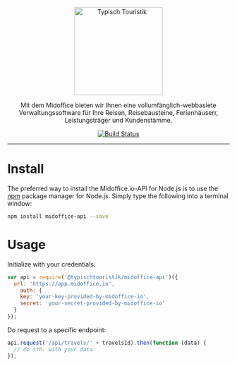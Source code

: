 <p align="center">
  <a href="https://www.typisch-touristik.de">
    <img alt="Typisch Touristik" src="https://s3.eu-central-1.amazonaws.com/typischtouristik/logo_typisch-touristik_1200x443.png" width="200">
  </a>
</p>

<p align="center">
  Mit dem Midoffice bieten wir Ihnen eine vollumfänglich-webbasiete Verwaltungssoftware für Ihre Reisen, Reisebausteine, Ferienhäuserr, Leistungsträger und Kundenstämme.
</p>

<p align="center">
  <a href="https://circleci.com/gh/TypischTouristik/midoffice" target="_blank"><img alt="Build Status" src="https://circleci.com/gh/TypischTouristik/midoffice.png?style=shield&circle-token=d66f5278321e8ab5a2d7a2a628af1141c48aa176"></a>
</p>

---

# Install

The preferred way to install the Midoffice.io-API for Node.js is to use the
[npm](http://npmjs.org) package manager for Node.js. Simply type the following
into a terminal window:

```sh
npm install midoffice-api --save
```

# Usage

Initialize with your credentials:

```js
var api = require('@typischtouristik/midoffice-api')({
  url: 'https://app.midoffice.io',
	auth: {
    key: 'your-key-provided-by-midoffice-io',
    secret: 'your-secret-provided-by-midoffice-io'
  }
});
```

Do request to a specific endpoint:

```js
api.request('/api/travels/' + travelsId).then(function (data) {
  // do sth. with your data
});
```
